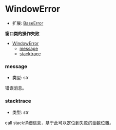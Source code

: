 # WindowError

- 扩展: [BaseError](./baseerror.md)

**窗口类的操作失败**

- [WindowError](#windowerror)
    - [message](#message)
    - [stacktrace](#stacktrace)


### message
- 类型: str

错误消息。


### stacktrace
- 类型: str

call stack详细信息，基于此可以定位到失败的函数位置。